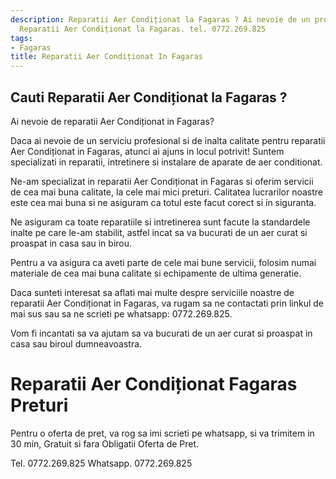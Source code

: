 ```yaml
---
description: Reparatii Aer Condiționat la Fagaras ? Ai nevoie de un profesionist in
  Reparatii Aer Condiționat la Fagaras. tel. 0772.269.825
tags:
- Fagaras
title: Reparatii Aer Condiționat In Fagaras
---
```



## Cauti Reparatii Aer Condiționat la Fagaras ?

Ai nevoie de reparatii Aer Condiționat in Fagaras? 

Daca ai nevoie de un serviciu profesional si de inalta calitate pentru reparatii Aer Condiționat in Fagaras, atunci ai ajuns in locul potrivit! Suntem specializati in reparatii, intretinere si instalare de aparate de aer conditionat. 

Ne-am specializat in reparatii Aer Condiționat in Fagaras si oferim servicii de cea mai buna calitate, la cele mai mici preturi. Calitatea lucrarilor noastre este cea mai buna si ne asiguram ca totul este facut corect si in siguranta. 

Ne asiguram ca toate reparatiile si intretinerea sunt facute la standardele inalte pe care le-am stabilit, astfel incat sa va bucurati de un aer curat si proaspat in casa sau in birou.

Pentru a va asigura ca aveti parte de cele mai bune servicii, folosim numai materiale de cea mai buna calitate si echipamente de ultima generatie.

Daca sunteti interesat sa aflati mai multe despre serviciile noastre de reparatii Aer Condiționat in Fagaras, va rugam sa ne contactati prin linkul de mai sus sau sa ne scrieti pe whatsapp: 0772.269.825.

Vom fi incantati sa va ajutam sa va bucurati de un aer curat si proaspat in casa sau biroul dumneavoastra.

# Reparatii Aer Condiționat Fagaras Preturi
Pentru o oferta de pret, va rog sa imi scrieti pe whatsapp, si va trimitem in 30 min, Gratuit si fara Obligatii Oferta de Pret.

Tel. 0772.269.825
Whatsapp. 0772.269.825